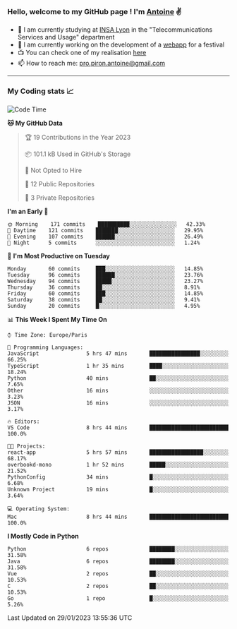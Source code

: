 ### Hello, welcome to my GitHub page ! I'm [Antoine](https://github.com/AntoinePiron) ✌️

- 🌱 I am currently studying at [INSA Lyon](https://www.insa-lyon.fr) in the "Telecommunications Services and Usage" department
- 🔭 I am currently working on the development of a [webapp](https://github.com/24HeuresINSA/Overbookd) for a festival
- 📺 You can check one of my realisation [here](https://astustc.fr)
- 📫 How to reach me: [pro.piron.antoine@gmail.com](mailto:pro.piron.antoine@gmail.com)

---

### My Coding stats 📈
<!--START_SECTION:waka-->
![Code Time](http://img.shields.io/badge/Code%20Time-8%20hrs%2024%20mins-blue)

**🐱 My GitHub Data** 

> 🏆 19 Contributions in the Year 2023
 > 
> 📦 101.1 kB Used in GitHub's Storage 
 > 
> 🚫 Not Opted to Hire
 > 
> 📜 12 Public Repositories 
 > 
> 🔑 3 Private Repositories  
 > 
**I'm an Early 🐤** 

```text
🌞 Morning    171 commits    ██████████░░░░░░░░░░░░░░░   42.33% 
🌆 Daytime    121 commits    ███████░░░░░░░░░░░░░░░░░░   29.95% 
🌃 Evening    107 commits    ██████░░░░░░░░░░░░░░░░░░░   26.49% 
🌙 Night      5 commits      ░░░░░░░░░░░░░░░░░░░░░░░░░   1.24%

```
📅 **I'm Most Productive on Tuesday** 

```text
Monday       60 commits     ███░░░░░░░░░░░░░░░░░░░░░░   14.85% 
Tuesday      96 commits     ██████░░░░░░░░░░░░░░░░░░░   23.76% 
Wednesday    94 commits     █████░░░░░░░░░░░░░░░░░░░░   23.27% 
Thursday     36 commits     ██░░░░░░░░░░░░░░░░░░░░░░░   8.91% 
Friday       60 commits     ███░░░░░░░░░░░░░░░░░░░░░░   14.85% 
Saturday     38 commits     ██░░░░░░░░░░░░░░░░░░░░░░░   9.41% 
Sunday       20 commits     █░░░░░░░░░░░░░░░░░░░░░░░░   4.95%

```


📊 **This Week I Spent My Time On** 

```text
⌚︎ Time Zone: Europe/Paris

💬 Programming Languages: 
JavaScript               5 hrs 47 mins       ████████████████░░░░░░░░░   66.25% 
TypeScript               1 hr 35 mins        ████░░░░░░░░░░░░░░░░░░░░░   18.24% 
Python                   40 mins             ██░░░░░░░░░░░░░░░░░░░░░░░   7.65% 
Other                    16 mins             ░░░░░░░░░░░░░░░░░░░░░░░░░   3.23% 
JSON                     16 mins             ░░░░░░░░░░░░░░░░░░░░░░░░░   3.17%

🔥 Editors: 
VS Code                  8 hrs 44 mins       █████████████████████████   100.0%

🐱‍💻 Projects: 
react-app                5 hrs 57 mins       █████████████████░░░░░░░░   68.17% 
overbookd-mono           1 hr 52 mins        █████░░░░░░░░░░░░░░░░░░░░   21.52% 
PythonConfig             34 mins             █░░░░░░░░░░░░░░░░░░░░░░░░   6.68% 
Unknown Project          19 mins             █░░░░░░░░░░░░░░░░░░░░░░░░   3.64%

💻 Operating System: 
Mac                      8 hrs 44 mins       █████████████████████████   100.0%

```

**I Mostly Code in Python** 

```text
Python                   6 repos             ████████░░░░░░░░░░░░░░░░░   31.58% 
Java                     6 repos             ████████░░░░░░░░░░░░░░░░░   31.58% 
Vue                      2 repos             ██░░░░░░░░░░░░░░░░░░░░░░░   10.53% 
C                        2 repos             ██░░░░░░░░░░░░░░░░░░░░░░░   10.53% 
Go                       1 repo              █░░░░░░░░░░░░░░░░░░░░░░░░   5.26%

```



 Last Updated on 29/01/2023 13:55:36 UTC
<!--END_SECTION:waka-->
